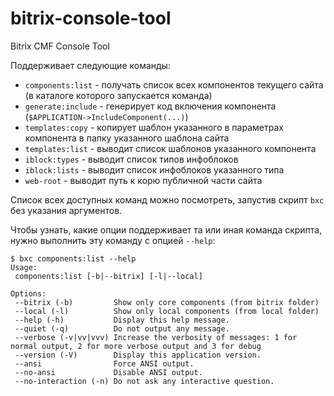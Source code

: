 bitrix-console-tool
===================

Bitrix CMF Console Tool

Поддерживает следующие команды:

* `components:list` - получать список всех компонентов текущего сайта (в каталоге которого запускается команда)
* `generate:include` - генерирует код включения компонента (`$APPLICATION->IncludeComponent(...)`) 
* `templates:copy` - копирует шаблон указанного в параметрах компонента в папку указанного шаблона сайта
* `templates:list` - выводит список шаблонов указанного компонента
* `iblock:types` - выводит список типов инфоблоков
* `iblock:lists` - выводит список инфоблоков указанного типа
* `web-root` - выводит путь к корю публичной части сайта

Список всех доступных команд можно посмотреть, запустив скрипт `bxc` без указания аргументов.

Чтобы узнать, какие опции поддерживает та или иная команда скрипта, нужно выполнить эту команду с опцией `--help`:

````
$ bxc components:list --help
Usage:
 components:list [-b|--bitrix] [-l|--local]

Options:
 --bitrix (-b)         Show only core components (from bitrix folder)
 --local (-l)          Show only local components (from local folder)
 --help (-h)           Display this help message.
 --quiet (-q)          Do not output any message.
 --verbose (-v|vv|vvv) Increase the verbosity of messages: 1 for normal output, 2 for more verbose output and 3 for debug
 --version (-V)        Display this application version.
 --ansi                Force ANSI output.
 --no-ansi             Disable ANSI output.
 --no-interaction (-n) Do not ask any interactive question.
 ````
